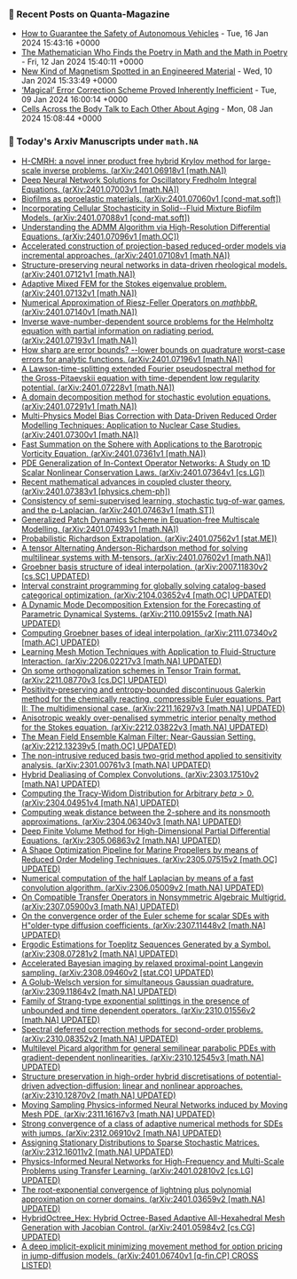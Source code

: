 ### 📝 Recent Posts on Quanta-Magazine
<!-- quanta starts -->
* <a href="https://www.quantamagazine.org/how-to-guarantee-the-safety-of-autonomous-vehicles-20240116/">How to Guarantee the Safety of Autonomous Vehicles</a> - Tue, 16 Jan 2024 15:43:16 +0000
* <a href="https://www.quantamagazine.org/the-theorist-who-sees-math-in-art-music-and-writing-20240112/">The Mathematician Who Finds the Poetry in Math and the Math in Poetry</a> - Fri, 12 Jan 2024 15:40:11 +0000
* <a href="https://www.quantamagazine.org/new-kind-of-magnetism-spotted-in-an-engineered-material-20240110/">New Kind of Magnetism Spotted in an Engineered Material</a> - Wed, 10 Jan 2024 15:33:49 +0000
* <a href="https://www.quantamagazine.org/magical-error-correction-scheme-proved-inherently-inefficient-20240109/">‘Magical’ Error Correction Scheme Proved Inherently Inefficient</a> - Tue, 09 Jan 2024 16:00:14 +0000
* <a href="https://www.quantamagazine.org/cells-across-the-body-talk-to-each-other-about-aging-20240108/">Cells Across the Body Talk to Each Other About Aging</a> - Mon, 08 Jan 2024 15:08:44 +0000
<!-- quanta ends -->
### 📝 Today's Arxiv Manuscripts under ``math.NA``
<!-- arxiv-math-na starts -->
* <a href="http://arxiv.org/abs/2401.06918">H-CMRH: a novel inner product free hybrid Krylov method for large-scale inverse problems. (arXiv:2401.06918v1 [math.NA])</a>
* <a href="http://arxiv.org/abs/2401.07003">Deep Neural Network Solutions for Oscillatory Fredholm Integral Equations. (arXiv:2401.07003v1 [math.NA])</a>
* <a href="http://arxiv.org/abs/2401.07060">Biofilms as poroelastic materials. (arXiv:2401.07060v1 [cond-mat.soft])</a>
* <a href="http://arxiv.org/abs/2401.07088">Incorporating Cellular Stochasticity in Solid--Fluid Mixture Biofilm Models. (arXiv:2401.07088v1 [cond-mat.soft])</a>
* <a href="http://arxiv.org/abs/2401.07096">Understanding the ADMM Algorithm via High-Resolution Differential Equations. (arXiv:2401.07096v1 [math.OC])</a>
* <a href="http://arxiv.org/abs/2401.07108">Accelerated construction of projection-based reduced-order models via incremental approaches. (arXiv:2401.07108v1 [math.NA])</a>
* <a href="http://arxiv.org/abs/2401.07121">Structure-preserving neural networks in data-driven rheological models. (arXiv:2401.07121v1 [math.NA])</a>
* <a href="http://arxiv.org/abs/2401.07132">Adaptive Mixed FEM for the Stokes eigenvalue problem. (arXiv:2401.07132v1 [math.NA])</a>
* <a href="http://arxiv.org/abs/2401.07140">Numerical Approximation of Riesz-Feller Operators on $mathbb R$. (arXiv:2401.07140v1 [math.NA])</a>
* <a href="http://arxiv.org/abs/2401.07193">Inverse wave-number-dependent source problems for the Helmholtz equation with partial information on radiating period. (arXiv:2401.07193v1 [math.NA])</a>
* <a href="http://arxiv.org/abs/2401.07196">How sharp are error bounds? --lower bounds on quadrature worst-case errors for analytic functions. (arXiv:2401.07196v1 [math.NA])</a>
* <a href="http://arxiv.org/abs/2401.07228">A Lawson-time-splitting extended Fourier pseudospectral method for the Gross-Pitaevskii equation with time-dependent low regularity potential. (arXiv:2401.07228v1 [math.NA])</a>
* <a href="http://arxiv.org/abs/2401.07291">A domain decomposition method for stochastic evolution equations. (arXiv:2401.07291v1 [math.NA])</a>
* <a href="http://arxiv.org/abs/2401.07300">Multi-Physics Model Bias Correction with Data-Driven Reduced Order Modelling Techniques: Application to Nuclear Case Studies. (arXiv:2401.07300v1 [math.NA])</a>
* <a href="http://arxiv.org/abs/2401.07361">Fast Summation on the Sphere with Applications to the Barotropic Vorticity Equation. (arXiv:2401.07361v1 [math.NA])</a>
* <a href="http://arxiv.org/abs/2401.07364">PDE Generalization of In-Context Operator Networks: A Study on 1D Scalar Nonlinear Conservation Laws. (arXiv:2401.07364v1 [cs.LG])</a>
* <a href="http://arxiv.org/abs/2401.07383">Recent mathematical advances in coupled cluster theory. (arXiv:2401.07383v1 [physics.chem-ph])</a>
* <a href="http://arxiv.org/abs/2401.07463">Consistency of semi-supervised learning, stochastic tug-of-war games, and the p-Laplacian. (arXiv:2401.07463v1 [math.ST])</a>
* <a href="http://arxiv.org/abs/2401.07493">Generalized Patch Dynamics Scheme in Equation-free Multiscale Modelling. (arXiv:2401.07493v1 [math.NA])</a>
* <a href="http://arxiv.org/abs/2401.07562">Probabilistic Richardson Extrapolation. (arXiv:2401.07562v1 [stat.ME])</a>
* <a href="http://arxiv.org/abs/2401.07602">A tensor Alternating Anderson-Richardson method for solving multilinear systems with M-tensors. (arXiv:2401.07602v1 [math.NA])</a>
* <a href="http://arxiv.org/abs/2007.11830">Groebner basis structure of ideal interpolation. (arXiv:2007.11830v2 [cs.SC] UPDATED)</a>
* <a href="http://arxiv.org/abs/2104.03652">Interval constraint programming for globally solving catalog-based categorical optimization. (arXiv:2104.03652v4 [math.OC] UPDATED)</a>
* <a href="http://arxiv.org/abs/2110.09155">A Dynamic Mode Decomposition Extension for the Forecasting of Parametric Dynamical Systems. (arXiv:2110.09155v2 [math.NA] UPDATED)</a>
* <a href="http://arxiv.org/abs/2111.07340">Computing Groebner bases of ideal interpolation. (arXiv:2111.07340v2 [math.AC] UPDATED)</a>
* <a href="http://arxiv.org/abs/2206.02217">Learning Mesh Motion Techniques with Application to Fluid-Structure Interaction. (arXiv:2206.02217v3 [math.NA] UPDATED)</a>
* <a href="http://arxiv.org/abs/2211.08770">On some orthogonalization schemes in Tensor Train format. (arXiv:2211.08770v3 [cs.DC] UPDATED)</a>
* <a href="http://arxiv.org/abs/2211.16297">Positivity-preserving and entropy-bounded discontinuous Galerkin method for the chemically reacting, compressible Euler equations. Part II: The multidimensional case. (arXiv:2211.16297v3 [math.NA] UPDATED)</a>
* <a href="http://arxiv.org/abs/2212.03822">Anisotropic weakly over-penalised symmetric interior penalty method for the Stokes equation. (arXiv:2212.03822v3 [math.NA] UPDATED)</a>
* <a href="http://arxiv.org/abs/2212.13239">The Mean Field Ensemble Kalman Filter: Near-Gaussian Setting. (arXiv:2212.13239v5 [math.OC] UPDATED)</a>
* <a href="http://arxiv.org/abs/2301.00761">The non-intrusive reduced basis two-grid method applied to sensitivity analysis. (arXiv:2301.00761v3 [math.NA] UPDATED)</a>
* <a href="http://arxiv.org/abs/2303.17510">Hybrid Dealiasing of Complex Convolutions. (arXiv:2303.17510v2 [math.NA] UPDATED)</a>
* <a href="http://arxiv.org/abs/2304.04951">Computing the Tracy-Widom Distribution for Arbitrary $beta>0$. (arXiv:2304.04951v4 [math.NA] UPDATED)</a>
* <a href="http://arxiv.org/abs/2304.06340">Computing weak distance between the 2-sphere and its nonsmooth approximations. (arXiv:2304.06340v3 [math.NA] UPDATED)</a>
* <a href="http://arxiv.org/abs/2305.06863">Deep Finite Volume Method for High-Dimensional Partial Differential Equations. (arXiv:2305.06863v2 [math.NA] UPDATED)</a>
* <a href="http://arxiv.org/abs/2305.07515">A Shape Optimization Pipeline for Marine Propellers by means of Reduced Order Modeling Techniques. (arXiv:2305.07515v2 [math.OC] UPDATED)</a>
* <a href="http://arxiv.org/abs/2306.05009">Numerical computation of the half Laplacian by means of a fast convolution algorithm. (arXiv:2306.05009v2 [math.NA] UPDATED)</a>
* <a href="http://arxiv.org/abs/2307.05900">On Compatible Transfer Operators in Nonsymmetric Algebraic Multigrid. (arXiv:2307.05900v3 [math.NA] UPDATED)</a>
* <a href="http://arxiv.org/abs/2307.11448">On the convergence order of the Euler scheme for scalar SDEs with H"older-type diffusion coefficients. (arXiv:2307.11448v2 [math.NA] UPDATED)</a>
* <a href="http://arxiv.org/abs/2308.07281">Ergodic Estimations for Toeplitz Sequences Generated by a Symbol. (arXiv:2308.07281v2 [math.NA] UPDATED)</a>
* <a href="http://arxiv.org/abs/2308.09460">Accelerated Bayesian imaging by relaxed proximal-point Langevin sampling. (arXiv:2308.09460v2 [stat.CO] UPDATED)</a>
* <a href="http://arxiv.org/abs/2309.11864">A Golub-Welsch version for simultaneous Gaussian quadrature. (arXiv:2309.11864v2 [math.NA] UPDATED)</a>
* <a href="http://arxiv.org/abs/2310.01556">Family of Strang-type exponential splittings in the presence of unbounded and time dependent operators. (arXiv:2310.01556v2 [math.NA] UPDATED)</a>
* <a href="http://arxiv.org/abs/2310.08352">Spectral deferred correction methods for second-order problems. (arXiv:2310.08352v2 [math.NA] UPDATED)</a>
* <a href="http://arxiv.org/abs/2310.12545">Multilevel Picard algorithm for general semilinear parabolic PDEs with gradient-dependent nonlinearities. (arXiv:2310.12545v3 [math.NA] UPDATED)</a>
* <a href="http://arxiv.org/abs/2310.12870">Structure preservation in high-order hybrid discretisations of potential-driven advection-diffusion: linear and nonlinear approaches. (arXiv:2310.12870v2 [math.NA] UPDATED)</a>
* <a href="http://arxiv.org/abs/2311.16167">Moving Sampling Physics-informed Neural Networks induced by Moving Mesh PDE. (arXiv:2311.16167v3 [math.NA] UPDATED)</a>
* <a href="http://arxiv.org/abs/2312.06910">Strong convergence of a class of adaptive numerical methods for SDEs with jumps. (arXiv:2312.06910v2 [math.NA] UPDATED)</a>
* <a href="http://arxiv.org/abs/2312.16011">Assigning Stationary Distributions to Sparse Stochastic Matrices. (arXiv:2312.16011v2 [math.NA] UPDATED)</a>
* <a href="http://arxiv.org/abs/2401.02810">Physics-Informed Neural Networks for High-Frequency and Multi-Scale Problems using Transfer Learning. (arXiv:2401.02810v2 [cs.LG] UPDATED)</a>
* <a href="http://arxiv.org/abs/2401.03659">The root-exponential convergence of lightning plus polynomial approximation on corner domains. (arXiv:2401.03659v2 [math.NA] UPDATED)</a>
* <a href="http://arxiv.org/abs/2401.05984">HybridOctree_Hex: Hybrid Octree-Based Adaptive All-Hexahedral Mesh Generation with Jacobian Control. (arXiv:2401.05984v2 [cs.CG] UPDATED)</a>
* <a href="http://arxiv.org/abs/2401.06740">A deep implicit-explicit minimizing movement method for option pricing in jump-diffusion models. (arXiv:2401.06740v1 [q-fin.CP] CROSS LISTED)</a>
<!-- arxiv-math-na ends -->
